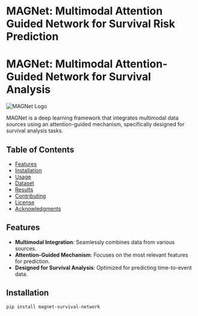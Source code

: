 # MAGNet: Multimodal Attention Guided Network for Survival Risk Prediction

# MAGNet: Multimodal Attention-Guided Network for Survival Analysis

![MAGNet Logo](path/to/logo.png) <!-- If you have a logo or relevant image -->

MAGNet is a deep learning framework that integrates multimodal data sources using an attention-guided mechanism, specifically designed for survival analysis tasks.

## Table of Contents

- [Features](#features)
- [Installation](#installation)
- [Usage](#usage)
- [Dataset](#dataset)
- [Results](#results)
- [Contributing](#contributing)
- [License](#license)
- [Acknowledgments](#acknowledgments)

## Features

- **Multimodal Integration**: Seamlessly combines data from various sources.
- **Attention-Guided Mechanism**: Focuses on the most relevant features for prediction.
- **Designed for Survival Analysis**: Optimized for predicting time-to-event data.

## Installation

```bash
pip install magnet-survival-network
